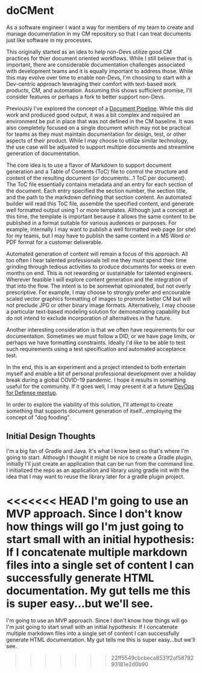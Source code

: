 # doCMent
As a software engineer I want a way for members of my team to create and manage documentation in my CM repository so that I can treat documents just like software in my processes.

This originally started as an idea to help non-Devs utilize good CM practices for thier document oriented workflows.  While I still believe that is important, there are considerable documentation challenges associated with development teams and it is equally important to address those.  While this may evolve over time to enable non-Devs, I'm choosing to start with a Dev-centric approach leveraging their comfort with text-based work products, CM, and automation.  Assuming this shows sufficient promise, I'll consider features or perhaps a fork to better support non-Devs.

Previously I've explored the concept of a [Document Pipeline](https://github.com/jondavid-black/Doc_Pipeline).  While this did work and produced good output, it was a bit complex and required an environment be put in place that was not defined in the CM baseline.  It was also completely focused on a single document which may not be practical for teams as they must maintain documentation for design, test, or other aspects of their product.  While I may choose to utilize similar technology, the use case will be adjusted to support multiple documents and streamline generation of documentation.

The core idea is to use a flavor of Markdown to support document generation and a Table of Contents (ToC) file to control the structure and content of the resulting document (or documents...1 ToC per document).  The ToC file essentially contains metadata and an entry for each section of the document.  Each entry specified the section number, the section title, and the path to the markdown defining that section content.  An automated builder will read this ToC file, assemble the specified content, and generate well formatted output using 1 or more templates.  Although just a concept at this time, the template is important because it allows the same content to be published in a format suitable for various audences or purposes.  For example, internally I may want to publish a well formatted web page (or site) for my teams, but I may have to publish the same content in a MS Word or PDF format for a customer deliverable.

Automated generation of content will remain a focus of this approach.  All too often I hear talented professionals tell me they must spend their time grinding through tedious activities to produce documents for weeks or even months on end.  This is not rewarding or sustainable for talented engineers.  Wherever feasible I will explore content generation and the integration of that into the flow.  The intent is to be somewhat opinionated, but not overly prescriptive.  For example, I may choose to strongly prefer and encourable scaled vector graphics formatting of images to promote better CM but will not preclude JPG or other binary image formats.  Alternatively, I may choose a particular text-based modeling solution for demonstrating capability but do not intend to exclude incorporation of alternatives in the future.

Another interesting consideration is that we often have requirements for our documentation.  Sometimes we must follow a DID, or we have page limits, or perhaps we have formatting constraints.  Ideally I'd like to be able to test such requirements using a test specification and automated acceptance test.

In the end, this is an experiment and a project intended to both entertain myself and enable a bit of personal professional development over a holiday break during a global COVID-19 pandemic.  I hope it results in something useful for the community.  If it goes well, I may present it at a future [DevOps for Defense meetup](https://devopsfordefense.org).

In order to explore the viability of this solution, I'll attempt to create something that supports document generation of itself...employing the concept of "dog fooding".  

## Initial Design Thoughts
I'm a big fan of Gradle and Java.  It's what I know best so that's where I'm going to start.  Although I thought it might be nice to create a Gradle plugin, initially I'll just create an application that can be run from the command line.  I initialized the repo as an application and library using gradle init with the idea that I may want to reuse the library later for a gradle plugin project.

<<<<<<< HEAD
I'm going to use an MVP approach.  Since I don't know how things will go I'm just going to start small with an initial hypothesis:  If I concatenate multiple markdown files into a single set of content I can successfully generate HTML documentation.  My gut tells me this is super easy...but we'll see.
=======
I'm going to use an MVP approach.  Since I don't know how things will go I'm just going to start small with an initial hypothesis:  If I concatenate multiple markdown files into a single set of content I can successfully generate HTML documentation.  My gut tells me this is super easy...but we'll see.
>>>>>>> 22ff5549cbcbeca8531f2af5878293181e2d0b90
